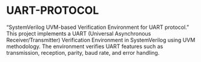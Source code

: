 # UART-PROTOCOL
“SystemVerilog UVM-based Verification Environment for UART protocol.”
This project implements a UART (Universal Asynchronous Receiver/Transmitter) Verification Environment in SystemVerilog using UVM methodology. The environment verifies UART features such as transmission, reception, parity, baud rate, and error handling.
